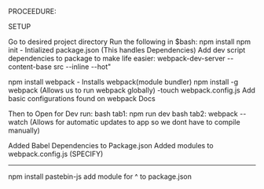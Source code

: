 PROCEEDURE:

SETUP

Go to desired project directory
Run the following in $bash:
npm install
npm init - Intialized package.json (This handles Dependencies)
    Add dev script dependencies to package to make life easier: webpack-dev-server --content-base src --inline --hot"

npm install webpack - Installs webpack(module bundler)
npm install -g webpack (Allows us to run webpack globally)
-touch webpack.config.js
	Add basic configurations found on webpack Docs

Then to Open for Dev run:
bash tab1: npm run dev
bash tab2: webpack --watch (Allows for automatic updates to app so we dont have to compile manually)

Added Babel Dependencies to Package.json
Added modules to webpack.config.js (SPECIFY)

*******

npm install pastebin-js
add module for ^ to package.json